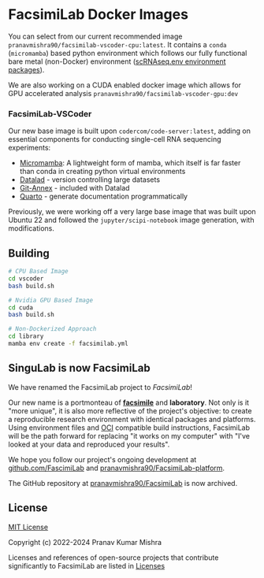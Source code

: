 # FacsimiLab Docker Images

You can select from our current recommended image `pranavmishra90/facsimilab-vscoder-cpu:latest`. It contains a `conda` (`micromamba`) based python environment which follows our fully functional bare metal (non-Docker) environment ([scRNAseq.env environment packages](./library/scRNAseq.yml)).

We are also working on a CUDA enabled docker image which allows for GPU accelerated analysis `pranavmishra90/facsimilab-vscoder-gpu:dev`

### FacsimiLab-VSCoder

Our new base image is built upon `codercom/code-server:latest`, adding on essential components for conducting single-cell RNA sequencing experiments:

- [Micromamba](https://mamba.readthedocs.io/en/latest/user_guide/micromamba.html#micromamba): A lightweight form of mamba, which itself is far faster than conda in creating python virtual environments
- [Datalad](https://github.com/datalad/datalad) - version controlling large datasets
- [Git-Annex](https://git-annex.branchable.com/) - included with Datalad
- [Quarto](https://quarto.org/) - generate documentation programmatically

Previously, we were working off a very large base image that was built upon Ubuntu 22 and followed the `jupyter/scipi-notebook` image generation, with modifications.

## Building

```sh
# CPU Based Image
cd vscoder
bash build.sh
```

```sh
# Nvidia GPU Based Image
cd cuda
bash build.sh
```

```sh
# Non-Dockerized Approach
cd library
mamba env create -f facsimilab.yml
```

## SinguLab is now FacsimiLab

We have renamed the FacsimiLab project to _FacsimiLab_!

Our new name is a portmonteau of [**facsimile**](https://www.merriam-webster.com/dictionary/facsimile) and **laboratory**. Not only is it "more unique", it is also more reflective of the project's objective: to create a reproducible research environment with identical packages and platforms. Using environment files and [OCI](https://opencontainers.org/) compatible build instructions, FacsimiLab will be the path forward for replacing "it works on my computer" with "I've looked at your data and reproduced your results".

We hope you follow our project's ongoing development at [github.com/FascimiLab](https://github.com/FacsimiLab) and [pranavmishra90/FacsimiLab-platform](https://github.com/pranavmishra90/FacsimiLab-platform).

The GitHub repository at [pranavmishra90/FacsimiLab](https://github.com/pranavmishra90/FacsimiLab) is now archived.

## License

[MIT License](./LICENSE)

Copyright (c) 2022-2024 Pranav Kumar Mishra

Licenses and references of open-source projects that contribute significantly to FacsimiLab are listed in [Licenses](./licenses/licenses-overview.md)
